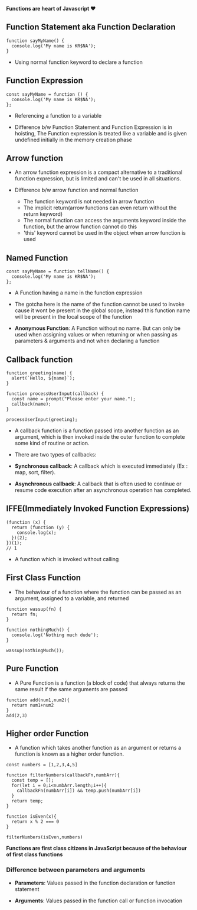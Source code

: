 **Functions are heart of Javascript ❤**

## Function Statement aka Function Declaration

```
function sayMyName() {
  console.log('My name is KR$NA');
}
```

- Using normal function keyword to declare a function

## Function Expression

```
const sayMyName = function () {
  console.log('My name is KR$NA');
};
```

- Referencing a function to a variable

- Difference b/w Function Statement and Function Expression is in hoisting, The Function expression is treated like a variable and is given undefined initially in the memory creation phase

## Arrow function

- An arrow function expression is a compact alternative to a traditional function expression, but is limited and can't be used in all situations.

- Difference b/w arrow function and normal function

  - The function keyword is not needed in arrow function
  - The implicit return(arrow functions can even return without the return keyword)
  - The normal function can access the arguments keyword inside the function, but the arrow function cannot do this
  - 'this' keyword cannot be used in the object when arrow function is used

## Named Function

```
const sayMyName = function tellName() {
  console.log('My name is KR$NA');
};
```

- A Function having a name in the function expression

- The gotcha here is the name of the function cannot be used to invoke cause it wont be present in the global scope, instead this function name will be present in the local scope of the function

- **Anonymous Function**: A Function without no name. But can only be used when assigning values or when returning or when passing as parameters & arguments and not when declaring a function

## Callback function

```
function greeting(name) {
  alert(`Hello, ${name}`);
}

function processUserInput(callback) {
  const name = prompt("Please enter your name.");
  callback(name);
}

processUserInput(greeting);

```

- A callback function is a function passed into another function as an argument, which is then invoked inside the outer function to complete some kind of routine or action.

- There are two types of callbacks:

- **Synchronous callback**: A callback which is executed immediately (Ex : map, sort, filter).
- **Asynchronous callback**: A callback that is often used to continue or resume code execution after an asynchronous operation has completed.

## IFFE(Immediately Invoked Function Expressions)

```
(function (x) {
  return (function (y) {
    console.log(x);
  })(2);
})(1);
// 1
```

- A function which is invoked without calling

## First Class Function

- The behaviour of a function where the function can be passed as an argument, assigned to a variable, and returned

```
function wassup(fn) {
  return fn;
}

function nothingMuch() {
  console.log('Nothing much dude');
}

wassup(nothingMuch());
```

## Pure Function

- A Pure Function is a function (a block of code) that always returns the same result if the same arguments are passed

```
function add(num1,num2){
  return num1+num2
}
add(2,3)
```

## Higher order Function

- A function which takes another function as an argument or returns a function is known as a higher order function.

```
const numbers = [1,2,3,4,5]

function filterNumbers(callbackFn,numbArr){
  const temp = [];
  for(let i = 0;i<numbArr.length;i++){
    callbackFn(numbArr[i]) && temp.push(numbArr[i])
  }
  return temp;
}

function isEven(x){
  return x % 2 === 0
}

filterNumbers(isEven,numbers)

```

**Functions are first class citizens in JavaScript because of the behaviour of first class functions**

### Difference between parameters and arguments

- **Parameters**: Values passed in the function declaration or function statement

- **Arguments**: Values passed in the function call or function invocation
